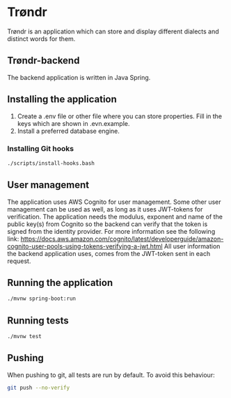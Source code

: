 
# Trøndr
Trøndr is an application which can store and display different dialects and distinct words for them.

## Trøndr-backend
The backend application is written in Java Spring.

## Installing the application
1. Create a .env file or other file where you can store properties. Fill in the keys which are shown in .evn.example.
2. Install a preferred database engine. 

### Installing Git hooks
```bash
./scripts/install-hooks.bash
```

## User management
The application uses AWS Cognito for user management. Some other user management can be used as well, as long as it uses JWT-tokens for verification. 
The application needs the modulus, exponent and name of the public key(s) from Cognito so the backend can verify that the token is signed from the identity provider. For more information see the following link: https://docs.aws.amazon.com/cognito/latest/developerguide/amazon-cognito-user-pools-using-tokens-verifying-a-jwt.html
All user information the backend application uses, comes from the JWT-token sent in each request.

## Running the application
```bash
./mvnw spring-boot:run
```

## Running tests
```bash
./mvnw test
```

## Pushing
When pushing to git, all tests are run by default. To avoid this behaviour:
```bash
git push --no-verify
```
